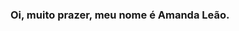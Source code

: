 ### Oi, muito prazer, meu nome é Amanda Leão. 
<!--
**amandakleao/amandakleao** is a ✨ _special_ ✨ repository because its `README.md` (this file) appears on your GitHub profile.


### **Tecnologias que mais utilizo:**


            <img loading="lazy" src="https://cdn.jsdelivr.net/gh/devicons/devicon/icons/html5/html5-original.svg"/>
          
            <img loading="lazy" src="https://cdn.jsdelivr.net/gh/devicons/devicon/icons/css3/css3-original.svg" width="40" height="40"/>
          
            <img loading="lazy" src="https://cdn.jsdelivr.net/gh/devicons/devicon/icons/javascript/javascript-original.svg" width="40" height="40"/>
          
            <img loading="lazy" src="https://cdn.jsdelivr.net/gh/devicons/devicon/icons/python/python-original-wordmark.svg" width="40" height="40"/>

### **Ferramentas:
**


            <img loading="lazy" src="https://cdn.jsdelivr.net/gh/devicons/devicon/icons/vscode/vscode-original.svg" width="40" height="40"/>
          
            <img loading="lazy" src="https://cdn.jsdelivr.net/gh/devicons/devicon/icons/pycharm/pycharm-original-wordmark.svg" width="40" height="40"/>
          
            <img loading="lazy" src="https://cdn.jsdelivr.net/gh/devicons/devicon/icons/jenkins/jenkins-original.svg" width="40" height="40"/>
          

### **Outras redes para interagirmos:**

<div>
<a href="https://instagram.com/ydentikit" target="_blank"><img loading="lazy" src="https://img.shields.io/badge/-Instagram-%23E4405F?style=for-the-badge&logo=instagram&logoColor=white" target="_blank"></a>
<a href = "mailto:amkleao1@gmail.com"><img loading="lazy" src="https://img.shields.io/badge/Gmail-D14836?style=for-the-badge&logo=gmail&logoColor=white" target="_blank"></a>
<a href="https://www.linkedin.com/in/seu-usuário-linkedln-aqui" target="_blank"><img loading="lazy" src="https://img.shields.io/badge/-LinkedIn-%230077B5?style=for-the-badge&logo=linkedin&logoColor=white" target="_blank"></a>   
</div>


          
          

          ![Snake animation](https://github.com/amandakleao/amandakleao/blob/output/github-contribution-grid-snake.svg)
          
